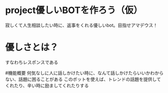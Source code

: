 # project優しいBOTを作ろう（仮）
寂しくて人生相談したい時に、返事をくれる優しいbot。目指せアマデウス！


# 優しさとは？
すなわちレスポンスである


#機能概要
何気なしに人に話しかけたい時に、なんて話しかけたらいいかわからない、話題に困ることがある
このボットを使えば、トレンドの話題を提供してくれたり、辛い時に励ましてくれたりする


